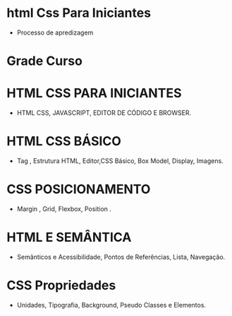 # html Css Para Iniciantes 

* Processo de apredizagem 

# Grade Curso  

 # HTML CSS PARA INICIANTES

 * HTML CSS, JAVASCRIPT, EDITOR DE CÓDIGO E BROWSER.


 # HTML CSS BÁSICO
 * Tag , Estrutura HTML, Editor,CSS Básico, Box Model, Display, Imagens.

 # CSS POSICIONAMENTO
 * Margin , Grid, Flexbox, Position .


 # HTML E SEMÂNTICA 
* Semânticos e Acessibilidade, Pontos de  Referências, Lista, Navegação.

# CSS Propriedades
* Unidades, Tipografia, Background, Pseudo Classes e Elementos.





